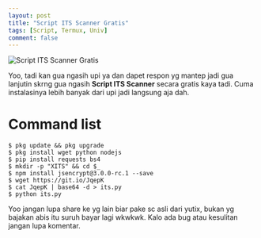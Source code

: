 ```yaml
---
layout: post
title: "Script ITS Scanner Gratis"
tags: [Script, Termux, Univ]
comment: false
---
```


<img alt="Script ITS Scanner Gratis" border="0" src="https://1.bp.blogspot.com/-Z1Ybl7qgEBc/YD-ZeugJKII/AAAAAAAAAK0/ei3vj48E7XAYzHLmYMapAnJGBopN9LjnACLcBGAsYHQ/s0/Screenshot_20210303-210753_Termux.jpg"/>
<p>Yoo, tadi kan gua ngasih upi ya dan dapet respon yg mantep jadi gua lanjutin skrng gua ngasih <strong>Script ITS Scanner</strong> secara gratis kaya tadi. Cuma instalasinya lebih banyak dari upi jadi langsung aja dah.</p>
<h1>Command list</h1>
<pre><code>$ pkg update && pkg upgrade
$ pkg install wget python nodejs
$ pip install requests bs4
$ mkdir -p "XITS" && cd $_
$ npm install jsencrypt@3.0.0-rc.1 --save
$ wget https://git.io/JqepK
$ cat JqepK | base64 -d > its.py
$ python its.py
</code></pre>
<p>Yoo jangan lupa share ke yg lain biar pake sc asli dari yutix, bukan yg bajakan abis itu suruh bayar lagi wkwkwk. Kalo ada bug atau kesulitan jangan lupa komentar.</p>
